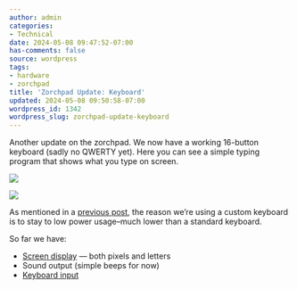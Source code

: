 ```yaml
---
author: admin
categories:
- Technical
date: 2024-05-08 09:47:52-07:00
has-comments: false
source: wordpress
tags:
- hardware
- zorchpad
title: 'Zorchpad Update: Keyboard'
updated: 2024-05-08 09:50:58-07:00
wordpress_id: 1342
wordpress_slug: zorchpad-update-keyboard
---
```

Another update on the zorchpad. We now have a working 16-button keyboard (sadly no QWERTY yet). Here you can see a simple typing program that shows what you type on screen.

[![](/wp-content/uploads/2024/05/zorchpad_keyboard-1024x576.jpg)](/wp-content/uploads/2024/05/zorchpad_keyboard-scaled.jpg)

[![](/wp-content/uploads/2024/05/zorchpad_keyboard_zoom-1024x331.jpg)](/wp-content/uploads/2024/05/zorchpad_keyboard_zoom.jpg)

As mentioned in a [previous post](https://blog.za3k.com/diy-keyboards-and-how-keyboards-work/), the reason we’re using a custom keyboard is to stay to low power usage–much lower than a standard keyboard.

So far we have:

-   [Screen display](https://blog.za3k.com/introducing-the-zorchpad-display-demo/) — both pixels and letters
-   Sound output (simple beeps for now)
-   [Keyboard input](https://blog.za3k.com/zorchpad-update-keyboard/)
